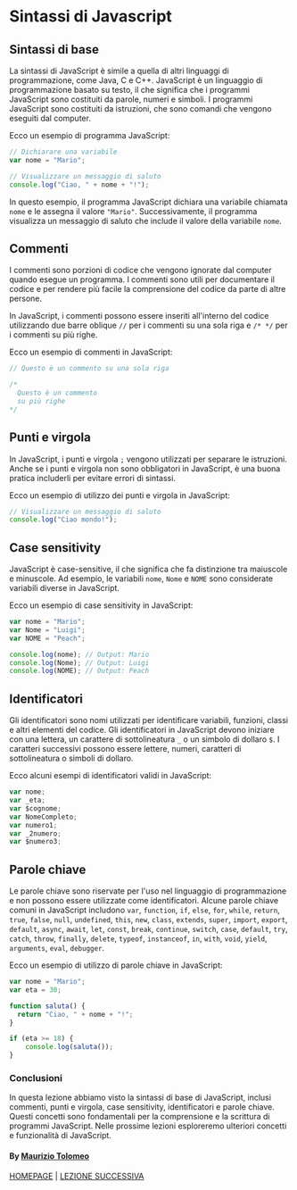 # Sintassi di Javascript

## Sintassi di base

La sintassi di JavaScript è simile a quella di altri linguaggi di programmazione, come Java, C e C++. JavaScript è un linguaggio di programmazione basato su testo, il che significa che i programmi JavaScript sono costituiti da parole, numeri e simboli. I programmi JavaScript sono costituiti da istruzioni, che sono comandi che vengono eseguiti dal computer.

Ecco un esempio di programma JavaScript:

```javascript
// Dichiarare una variabile
var nome = "Mario";

// Visualizzare un messaggio di saluto
console.log("Ciao, " + nome + "!");
```

In questo esempio, il programma JavaScript dichiara una variabile chiamata `nome` e le assegna il valore `"Mario"`. Successivamente, il programma visualizza un messaggio di saluto che include il valore della variabile `nome`.

## Commenti

I commenti sono porzioni di codice che vengono ignorate dal computer quando esegue un programma. I commenti sono utili per documentare il codice e per rendere più facile la comprensione del codice da parte di altre persone.

In JavaScript, i commenti possono essere inseriti all'interno del codice utilizzando due barre oblique `//` per i commenti su una sola riga e `/* */` per i commenti su più righe.

Ecco un esempio di commenti in JavaScript:

```javascript
// Questo è un commento su una sola riga

/*
  Questo è un commento
  su più righe
*/
```

## Punti e virgola

In JavaScript, i punti e virgola `;` vengono utilizzati per separare le istruzioni. Anche se i punti e virgola non sono obbligatori in JavaScript, è una buona pratica includerli per evitare errori di sintassi.

Ecco un esempio di utilizzo dei punti e virgola in JavaScript:

```javascript
// Visualizzare un messaggio di saluto
console.log("Ciao mondo!");
```

## Case sensitivity

JavaScript è case-sensitive, il che significa che fa distinzione tra maiuscole e minuscole. Ad esempio, le variabili `nome`, `Nome` e `NOME` sono considerate variabili diverse in JavaScript.

Ecco un esempio di case sensitivity in JavaScript:

```javascript
var nome = "Mario";
var Nome = "Luigi";
var NOME = "Peach";

console.log(nome); // Output: Mario
console.log(Nome); // Output: Luigi
console.log(NOME); // Output: Peach
```

## Identificatori

Gli identificatori sono nomi utilizzati per identificare variabili, funzioni, classi e altri elementi del codice. Gli identificatori in JavaScript devono iniziare con una lettera, un carattere di sottolineatura `_` o un simbolo di dollaro `$`. I caratteri successivi possono essere lettere, numeri, caratteri di sottolineatura o simboli di dollaro.

Ecco alcuni esempi di identificatori validi in JavaScript:

```javascript
var nome;
var _eta;
var $cognome;
var NomeCompleto;
var numero1;
var _2numero;
var $numero3;
```

## Parole chiave

Le parole chiave sono riservate per l'uso nel linguaggio di programmazione e non possono essere utilizzate come identificatori. Alcune parole chiave comuni in JavaScript includono `var`, `function`, `if`, `else`, `for`, `while`, `return`, `true`, `false`, `null`, `undefined`, `this`, `new`, `class`, `extends`, `super`, `import`, `export`, `default`, `async`, `await`, `let`, `const`, `break`, `continue`, `switch`, `case`, `default`, `try`, `catch`, `throw`, `finally`, `delete`, `typeof`, `instanceof`, `in`, `with`, `void`, `yield`, `arguments`, `eval`, `debugger`.

Ecco un esempio di utilizzo di parole chiave in JavaScript:

```javascript
var nome = "Mario";
var eta = 30;

function saluta() {
  return "Ciao, " + nome + "!";
}

if (eta >= 18) {
    console.log(saluta());
}
```

### Conclusioni

In questa lezione abbiamo visto la sintassi di base di JavaScript, inclusi commenti, punti e virgola, case sensitivity, identificatori e parole chiave. Questi concetti sono fondamentali per la comprensione e la scrittura di programmi JavaScript. Nelle prossime lezioni esploreremo ulteriori concetti e funzionalità di JavaScript.

#### By [Maurizio Tolomeo](https://github.com/moris88)

[HOMEPAGE](https://moris88.github.io/formazione-javascript/) | [LEZIONE SUCCESSIVA](https://moris88.github.io/formazione-javascript/lezioni/lezione3)

